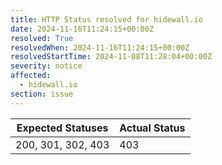 ```yaml
---
title: HTTP Status resolved for hidewall.io
date: 2024-11-16T11:24:15+00:00Z
resolved: True
resolvedWhen: 2024-11-16T11:24:15+00:00Z
resolvedStartTime: 2024-11-08T11:28:04+00:00Z
severity: notice
affected:
  - hidewall.io
section: issue
---
```


| Expected Statuses | Actual Status  |
|-------------------|----------------|
| 200, 301, 302, 403 | 403 |
